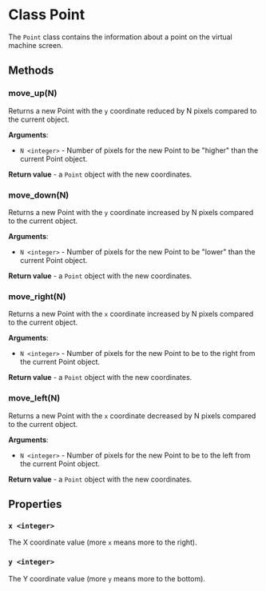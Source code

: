 # Class Point

The `Point` class contains the information about a point on the virtual machine screen.

## Methods

### move_up(N)

Returns a new Point with the `y` coordinate reduced by N pixels compared to the current object.

**Arguments**:

- `N <integer>` - Number of pixels for the new Point to be "higher" than the current Point object.

**Return value** - a `Point` object with the new coordinates.

### move_down(N)

Returns a new Point with the `y` coordinate increased by N pixels compared to the current object.

**Arguments**:

- `N <integer>` - Number of pixels for the new Point to be "lower" than the current Point object.

**Return value** - a `Point` object with the new coordinates.

### move_right(N)

Returns a new Point with the `x` coordinate increased by N pixels compared to the current object.

**Arguments**:

- `N <integer>` - Number of pixels for the new Point to be to the right from the current Point object.

**Return value** - a `Point` object with the new coordinates.

### move_left(N)

Returns a new Point with the `x` coordinate decreased by N pixels compared to the current object.

**Arguments**:

- `N <integer>` - Number of pixels for the new Point to be to the left from the current Point object.

**Return value** - a `Point` object with the new coordinates.

## Properties

### `x <integer>`

The X coordinate value (more `x` means more to the right).

### `y <integer>`

The Y coordinate value (more `y` means more to the bottom).

